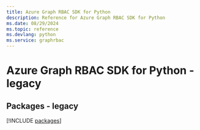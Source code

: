 ```yaml
---
title: Azure Graph RBAC SDK for Python
description: Reference for Azure Graph RBAC SDK for Python
ms.date: 08/29/2024
ms.topic: reference
ms.devlang: python
ms.service: graphrbac
---
```

# Azure Graph RBAC SDK for Python - legacy
## Packages - legacy
[!INCLUDE [packages](graph-rbac-index.md)]
